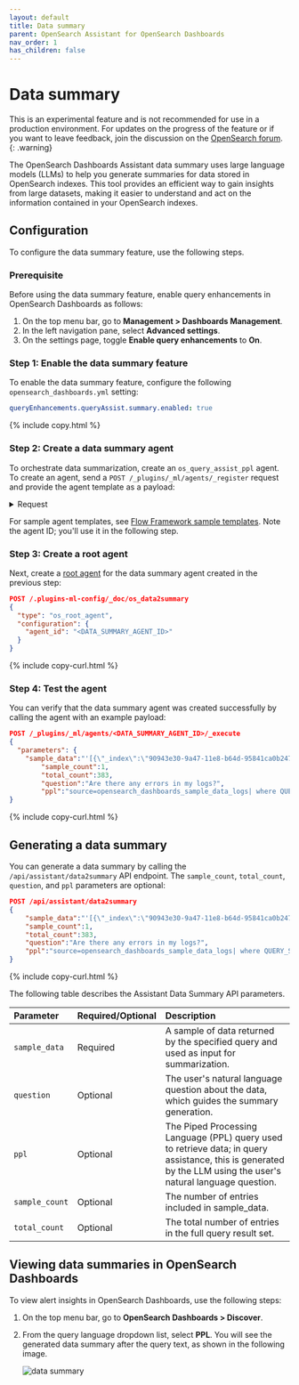 ```yaml
---
layout: default
title: Data summary
parent: OpenSearch Assistant for OpenSearch Dashboards
nav_order: 1
has_children: false
---
```


# Data summary

This is an experimental feature and is not recommended for use in a production environment. For updates on the progress of the feature or if you want to leave feedback, join the discussion on the [OpenSearch forum](https://forum.opensearch.org/).    
{: .warning}

The OpenSearch Dashboards Assistant data summary uses large language models (LLMs) to help you generate summaries for data stored in OpenSearch indexes. This tool provides an efficient way to gain insights from large datasets, making it easier to understand and act on the information contained in your OpenSearch indexes.

## Configuration

To configure the data summary feature, use the following steps.

### Prerequisite

Before using the data summary feature, enable query enhancements in OpenSearch Dashboards as follows:

1. On the top menu bar, go to **Management > Dashboards Management**. 
1. In the left navigation pane, select **Advanced settings**.
1. On the settings page, toggle **Enable query enhancements** to **On**.

### Step 1: Enable the data summary feature

To enable the data summary feature, configure the following `opensearch_dashboards.yml` setting:

```yaml
queryEnhancements.queryAssist.summary.enabled: true
```
{% include copy.html %}

### Step 2: Create a data summary agent

To orchestrate data summarization, create an `os_query_assist_ppl` agent. To create an agent, send a `POST /_plugins/_ml/agents/_register` request and provide the agent template as a payload:

<details markdown="block">
  <summary>
    Request
  </summary>
  {: .text-delta}

```json
POST /_plugins/_ml/agents/_register
{
  "name": "Query Assist Agent",
  "description": "Create a Query Assist Agent using Claude on BedRock",
  "use_case": "REGISTER_AGENT",
  "version": {
    "template": "1.0.0",
    "compatibility": ["2.13.0", "3.0.0"]
  },
  "workflows": {
    "provision": {
      "user_params": {},
      "nodes": [
        {
          "id": "create_claude_connector",
          "type": "create_connector",
          "previous_node_inputs": {},
          "user_inputs": {
            "version": "1",
            "name": "Claude instant runtime Connector",
            "protocol": "aws_sigv4",
            "description": "The connector to BedRock service for Claude model",
            "actions": [
              {
                "headers": {
                  "x-amz-content-sha256": "required",
                  "content-type": "application/json"
                },
                "method": "POST",
                "request_body": "{\"prompt\":\"${parameters.prompt}\", \"max_tokens_to_sample\":${parameters.max_tokens_to_sample}, \"temperature\":${parameters.temperature},  \"anthropic_version\":\"${parameters.anthropic_version}\" }",
                "action_type": "predict",
                "url": "https://bedrock-runtime.us-west-2.amazonaws.com/model/anthropic.claude-instant-v1/invoke"
              }
            ],
            "credential": {
                "access_key": "<YOUR_ACCESS_KEY>",
                "secret_key": "<YOUR_SECRET_KEY>",
                "session_token": "<YOUR_SESSION_TOKEN>"
            },
            "parameters": {
              "region": "us-west-2",
              "endpoint": "bedrock-runtime.us-west-2.amazonaws.com",
              "content_type": "application/json",
              "auth": "Sig_V4",
              "max_tokens_to_sample": "8000",
              "service_name": "bedrock",
              "temperature": "0.0001",
              "response_filter": "$.completion",
              "anthropic_version": "bedrock-2023-05-31"
            }
          }
        },
        {
          "id": "register_claude_model",
          "type": "register_remote_model",
          "previous_node_inputs": {
            "create_claude_connector": "connector_id"
          },
          "user_inputs": {
            "description": "Claude model",
            "deploy": true,
            "name": "claude-instant",
            "guardrails": {
              "type": "local_regex",
              "input_guardrail": {
                  "stop_words": [
                      {
                          "index_name": "words0",
                          "source_fields": ["title"]
                      }
                  ],
                  "regex": ["regex1", "regex2"]
              },
              "output_guardrail": {
                  "stop_words": [
                      {
                          "index_name": "words0",
                          "source_fields": ["title"]
                      }
                  ],
                  "regex": ["regex1", "regex2"]
              }
            }
          }
        },
        {
          "id": "TransferQuestionToPPLAndExecuteTool",
          "type": "create_tool",
          "previous_node_inputs": {
            "register_claude_model": "model_id"
          },
          "user_inputs": {
            "type": "PPLTool",
            "name": "TransferQuestionToPPLAndExecuteTool",
            "description": "Use this tool to transfer natural language to generate PPL and execute PPL to query inside. Use this tool after you know the index name, otherwise, call IndexRoutingTool first. The input parameters are: {index:IndexName, question:UserQuestion}",
            "parameters": {
              "response_filter": "$.completion",
              "execute": false
            },
            "include_output_in_agent_response": true
          }
        },
        {
          "id": "summarize_success_tool",
          "type": "create_tool",
          "previous_node_inputs": {
            "register_claude_model": "model_id"
          },
          "user_inputs": {
            "type": "MLModelTool",
            "Name": "SummarizeSuccessTool",
            "description": "Use this tool to summarize a PPL success response in query assist",
            "parameters": {
              "prompt": "\n\nHuman: You will be given a search response, summarize it as a concise paragraph while considering the following:\nUser's question on index '${parameters.index}': ${parameters.question}\nPPL (Piped Processing Language) query used: ${parameters.query}\n\nGive some documents to support your point.\nNote that the output could be truncated, summarize what you see. Don't mention about total items returned and don't mention about the fact that output is truncated if you see 'Output is too long, truncated' in the response.\n\nSkip the introduction; go straight into the summarization.\n\nUse the following pieces of context to answer the users question.\nIf you don't know the answer, just say that you don't know, don't try to make up an answer.\n----------------\n${parameters.response}\n\nAssistant:",
              "response_filter": "$.completion"
            }
          }
        },
        {
          "id": "summarize_error_tool",
          "type": "create_tool",
          "previous_node_inputs": {
            "register_claude_model": "model_id"
          },
          "user_inputs": {
            "type": "MLModelTool",
            "name": "SummarizeErrorTool",
            "description": "Use this tool to summarize a PPL error response in query assist",
            "include_output_in_agent_response": true,
            "parameters": {
              "prompt": "\n\nHuman: You will be given an API response with errors, summarize it as a concise paragraph. Do not try to answer the user's question.\nIf the error cannot be fixed, eg. no such field or function not supported, then give suggestions to rephrase the question.\nIt is imperative that you must not give suggestions on how to fix the error or alternative PPL query, or answers to the question.\n\nConsider the following:\nUser's question on index '${parameters.index}': ${parameters.question}\nPPL (Piped Processing Language) query used: ${parameters.query}\n\nSkip the introduction; go straight into the summarization.\n\nUse the following pieces of context to answer the users question.\nIf you don't know the answer, just say that you don't know, don't try to make up an answer.\n----------------\n${parameters.response}\n\nAssistant:",
              "response_filter": "$.completion"
            }
          }
        },
        {
          "id": "suggestions_tool",
          "type": "create_tool",
          "previous_node_inputs": {
            "register_claude_model": "model_id"
          },
          "user_inputs": {
            "type": "MLModelTool",
            "name": "SuggestionsTool",
            "description": "Use this tool to generate possible questions for an index in query assist",
            "include_output_in_agent_response": true,
            "parameters": {
              "prompt": "\n\nHuman: OpenSearch index: ${parameters.index}\n\nRecommend 2 or 3 possible questions on this index given the fields below. Only give the questions, do not give descriptions of questions and do not give PPL queries.\n\nThe format for a field is\n```\n- field_name: field_type (sample field value)\n```\n\nFields:\n${parameters.fields}\n\nPut each question in a <question> tag.\n\nAssistant:",
              "response_filter": "$.completion"
            }
          }
        },
        {
          "id": "ppl_agent",
          "type": "register_agent",
          "previous_node_inputs": {
            "TransferQuestionToPPLAndExecuteTool": "tools"
          },
          "user_inputs": {
            "parameters": {},
            "app_type": "query_assist",
            "name": "PPL agent",
            "description": "this is the PPL agent",
            "type": "flow"
          }
        }
      ]
    }
  }
}
```
{% include copy-curl.html %}

</details>

For sample agent templates, see [Flow Framework sample templates](https://github.com/opensearch-project/flow-framework/tree/main/sample-templates). Note the agent ID; you'll use it in the following step.

### Step 3: Create a root agent

Next, create a [root agent]({{site.url}}{{site.baseurl}}/automating-configurations/workflow-tutorial/#root_agent) for the data summary agent created in the previous step:

```json
POST /.plugins-ml-config/_doc/os_data2summary
{
  "type": "os_root_agent",
  "configuration": {
    "agent_id": "<DATA_SUMMARY_AGENT_ID>"
  }
}
```
{% include copy-curl.html %}

### Step 4: Test the agent

You can verify that the data summary agent was created successfully by calling the agent with an example payload:

```json
POST /_plugins/_ml/agents/<DATA_SUMMARY_AGENT_ID>/_execute
{
  "parameters": {
	"sample_data":"'[{\"_index\":\"90943e30-9a47-11e8-b64d-95841ca0b247\",\"_source\":{\"referer\":\"http://twitter.com/success/gemini-9a\",\"request\":\"/beats/metricbeat/metricbeat-6.3.2-amd64.deb\",\"agent\":\"Mozilla/4.0 (compatible; MSIE 6.0; Windows NT 5.1; SV1; .NET CLR 1.1.4322)\",\"extension\":\"deb\",\"memory\":null,\"ip\":\"239.67.210.53\",\"index\":\"opensearch_dashboards_sample_data_logs\",\"message\":\"239.67.210.53 - - [2018-08-30T15:29:01.686Z] \\\"GET /beats/metricbeat/metricbeat-6.3.2-amd64.deb HTTP/1.1\\\" 404 2633 \\\"-\\\" \\\"Mozilla/4.0 (compatible; MSIE 6.0; Windows NT 5.1; SV1; .NET CLR 1.1.4322)\\\"\",\"url\":\"https://artifacts.opensearch.org/downloads/beats/metricbeat/metricbeat-6.3.2-amd64.deb\",\"tags\":\"success\",\"geo\":{\"srcdest\":\"CN:PL\",\"src\":\"CN\",\"coordinates\":{\"lat\":44.91167028,\"lon\":-108.4455092},\"dest\":\"PL\"},\"utc_time\":\"2024-09-05 15:29:01.686\",\"bytes\":2633,\"machine\":{\"os\":\"win xp\",\"ram\":21474836480},\"response\":\"404\",\"clientip\":\"239.67.210.53\",\"host\":\"artifacts.opensearch.org\",\"event\":{\"dataset\":\"sample_web_logs\"},\"phpmemory\":null,\"timestamp\":\"2024-09-05 15:29:01.686\"}}]'",
		"sample_count":1,
		"total_count":383,
		"question":"Are there any errors in my logs?",
		"ppl":"source=opensearch_dashboards_sample_data_logs| where QUERY_STRING(['response'], '4* OR 5*')"}
}
```
{% include copy-curl.html %}

## Generating a data summary

You can generate a data summary by calling the `/api/assistant/data2summary` API endpoint. The `sample_count`, `total_count`, `question`, and `ppl` parameters are optional:

```json
POST /api/assistant/data2summary
{
	"sample_data":"'[{\"_index\":\"90943e30-9a47-11e8-b64d-95841ca0b247\",\"_source\":{\"referer\":\"http://twitter.com/success/gemini-9a\",\"request\":\"/beats/metricbeat/metricbeat-6.3.2-amd64.deb\",\"agent\":\"Mozilla/4.0 (compatible; MSIE 6.0; Windows NT 5.1; SV1; .NET CLR 1.1.4322)\",\"extension\":\"deb\",\"memory\":null,\"ip\":\"239.67.210.53\",\"index\":\"opensearch_dashboards_sample_data_logs\",\"message\":\"239.67.210.53 - - [2018-08-30T15:29:01.686Z] \\\"GET /beats/metricbeat/metricbeat-6.3.2-amd64.deb HTTP/1.1\\\" 404 2633 \\\"-\\\" \\\"Mozilla/4.0 (compatible; MSIE 6.0; Windows NT 5.1; SV1; .NET CLR 1.1.4322)\\\"\",\"url\":\"https://artifacts.opensearch.org/downloads/beats/metricbeat/metricbeat-6.3.2-amd64.deb\",\"tags\":\"success\",\"geo\":{\"srcdest\":\"CN:PL\",\"src\":\"CN\",\"coordinates\":{\"lat\":44.91167028,\"lon\":-108.4455092},\"dest\":\"PL\"},\"utc_time\":\"2024-09-05 15:29:01.686\",\"bytes\":2633,\"machine\":{\"os\":\"win xp\",\"ram\":21474836480},\"response\":\"404\",\"clientip\":\"239.67.210.53\",\"host\":\"artifacts.opensearch.org\",\"event\":{\"dataset\":\"sample_web_logs\"},\"phpmemory\":null,\"timestamp\":\"2024-09-05 15:29:01.686\"}}]'",
    "sample_count":1,
    "total_count":383,
    "question":"Are there any errors in my logs?",
    "ppl":"source=opensearch_dashboards_sample_data_logs| where QUERY_STRING(['response'], '4* OR 5*')"
}
```
{% include copy-curl.html %}

The following table describes the Assistant Data Summary API parameters.

Parameter | Required/Optional | Description 
:--- | :--- | :---
`sample_data` | Required | A sample of data returned by the specified query and used as input for summarization.
`question` | Optional | The user's natural language question about the data, which guides the summary generation.
`ppl` | Optional | The Piped Processing Language (PPL) query used to retrieve data; in query assistance, this is generated by the LLM using the user's natural language question.
`sample_count` | Optional | The number of entries included in sample_data.
`total_count` | Optional | The total number of entries in the full query result set.

## Viewing data summaries in OpenSearch Dashboards

To view alert insights in OpenSearch Dashboards, use the following steps:

1. On the top menu bar, go to **OpenSearch Dashboards > Discover**.

1. From the query language dropdown list, select **PPL**. You will see the generated data summary after the query text, as shown in the following image.

    <img src="{{site.url}}{{site.baseurl}}/images/dashboards-assistant/data-summary.png" alt="data summary">